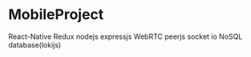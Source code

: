 # MobileProject

React-Native
Redux
nodejs 
expressjs
WebRTC
peerjs
socket io
NoSQL database(lokijs)
